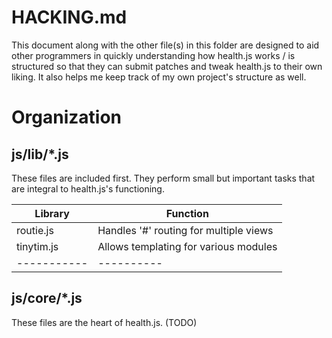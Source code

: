 # HACKING.md
This document along with the other file(s) in this folder are designed to aid
other programmers in quickly understanding how health.js works / is structured
so that they can submit patches and tweak health.js to their own liking. It also
helps me keep track of my own project's structure as well.

# Organization

## js/lib/*.js
These files are included first. They perform small but important tasks that are
integral to health.js's functioning. 

| Library   | Function |
|-----------|----------|
| routie.js | Handles '#' routing for multiple views |
| tinytim.js| Allows templating for various modules |
|-----------|----------|


## js/core/*.js
These files are the heart of health.js. 
(TODO)
